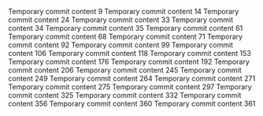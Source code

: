 Temporary commit content 9
Temporary commit content 14
Temporary commit content 24
Temporary commit content 33
Temporary commit content 34
Temporary commit content 35
Temporary commit content 61
Temporary commit content 68
Temporary commit content 71
Temporary commit content 92
Temporary commit content 99
Temporary commit content 106
Temporary commit content 118
Temporary commit content 153
Temporary commit content 176
Temporary commit content 192
Temporary commit content 206
Temporary commit content 245
Temporary commit content 249
Temporary commit content 264
Temporary commit content 271
Temporary commit content 275
Temporary commit content 297
Temporary commit content 325
Temporary commit content 332
Temporary commit content 356
Temporary commit content 360
Temporary commit content 361
